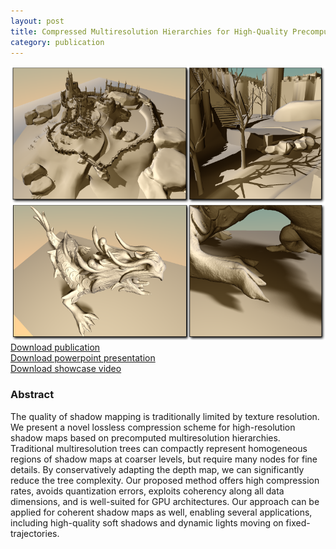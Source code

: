 ```yaml
---
layout: post
title: Compressed Multiresolution Hierarchies for High-Quality Precomputed Shadows
category: publication
---
```


<img src='/assets/publications/SBE16/SBE16.png' width='600px'/>
<br>
<a href="/assets/publications/SBE16/SBE16.pdf" download>Download publication</a>
<br>
<a href="http://graphics.tudelft.nl/Publications-new/2016/SBE16/EG16_Slides-Compressed%20Multiresolution%20Hierarchies%20for%20High-Quality%20Precomputed%20Shadows.pptx" download>Download powerpoint presentation</a>
<br>
<a href="http://graphics.tudelft.nl/Publications-new/2016/SBE16/sbe16.mp4" download>Download showcase video</a>

### Abstract

The quality of shadow mapping is traditionally limited by texture resolution. We present a novel lossless compression scheme for high-resolution shadow maps based on precomputed multiresolution hierarchies. Traditional multiresolution trees can compactly represent homogeneous regions of shadow maps at coarser levels, but require many nodes for fine details. By conservatively adapting the depth map, we can significantly reduce the tree complexity. Our proposed method offers high compression rates, avoids quantization errors, exploits coherency along all data dimensions, and is well-suited for GPU architectures. Our approach can be applied for coherent shadow maps as well, enabling several applications, including high-quality soft shadows and dynamic lights moving on fixed-trajectories.



